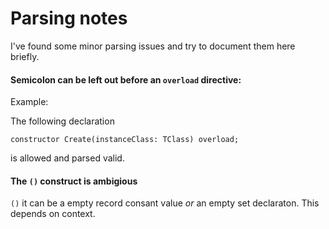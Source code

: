 ﻿# Parsing notes

I've found some minor parsing issues and try to 
document them here briefly.

#### Semicolon can be left out before an `overload` directive:

Example:

The following declaration

    constructor Create(instanceClass: TClass) overload;

is allowed and parsed valid.

####  The `()`  construct is ambigious

`()`  it can be a empty record consant value
_or_  an empty set  declaraton. This depends on context.


